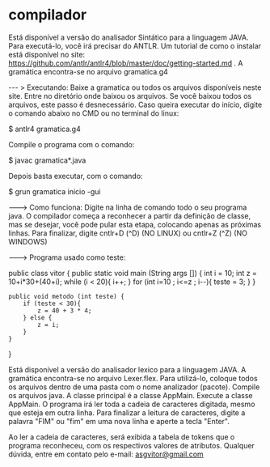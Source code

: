 # compilador

Está disponível a versão do analisador Sintático para a linguagem JAVA.
Para executá-lo, você irá precisar do ANTLR. Um tutorial de como o instalar está disponível no site: https://github.com/antlr/antlr4/blob/master/doc/getting-started.md .
A gramática encontra-se no arquivo gramatica.g4

--- > Executando: 
Baixe a gramatica ou todos os arquivos disponíveis neste site. 
Entre no diretório onde baixou os arquivos.
Se você baixou todos os arquivos, este passo é desnecessário. Caso queira executar do início, digite o comando abaixo no CMD ou no terminal do linux:

$ antlr4 gramatica.g4

Compile o programa com o comando:

$ javac gramatica*.java

Depois basta executar, com o comando:

$ grun gramatica inicio -gui

---> Como funciona:
Digite na linha de comando todo o seu programa java. O compilador começa a reconhecer a partir da definição de classe, mas se desejar, você pode pular esta etapa, colocando apenas as próximas linhas.
Para finalizar, digite cntlr+D (^D) (NO LINUX) ou cntlr+Z (^Z) (NO WINDOWS)

---> Programa usado como teste:

public class vitor { 
	public static void main (String args []) {
		int i = 10;
		int z = 10+i*30+(40+i);
		while (i < 20){
			i++;
		}
		for (int i=10 ; i<=z ; i--){
			teste = 3;
		}
	}

	public void metodo (int teste) {
		if (teste < 30){
			z = 40 + 3 * 4;
		} else {
			z = i;
		}
	}	
}

Está disponível a versão do analisador lexico para a linguagem JAVA.
A gramática encontra-se no arquivo Lexer.flex.
Para utilizá-lo, coloque todos os arquivos dentro de uma pasta com o nome analizador (pacote).
Compile os arquivos java. A classe principal é a classe AppMain.
Execute a classe AppMain.
O programa irá ler toda a cadeia de caracteres digitada, mesmo que esteja em outra linha.
Para finalizar a leitura de caracteres, digite a palavra "FIM" ou "fim" em uma nova linha e aperte a tecla "Enter".

Ao ler a cadeia de caracteres, será exibida a tabela de tokens que o programa reconheceu, com os respectivos valores de atributos.
Qualquer dúvida, entre em contato pelo e-mail: asgvitor@gmail.com

